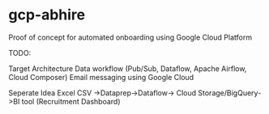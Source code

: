 # gcp-abhire
Proof of concept for automated onboarding using Google Cloud Platform

TODO:

Target Architecture
Data workflow (Pub/Sub, Dataflow, Apache Airflow, Cloud Composer)
Email messaging using Google Cloud


Seperate Idea
Excel CSV ->Dataprep->Dataflow-> Cloud Storage/BigQuery->BI tool (Recruitment Dashboard)
